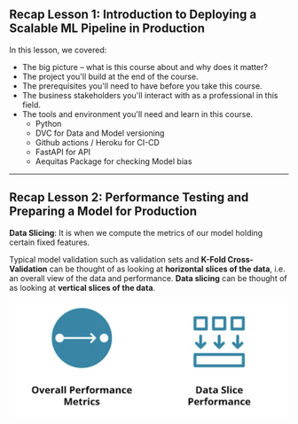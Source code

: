 
## Recap Lesson 1: Introduction to Deploying a Scalable ML Pipeline in Production

In this lesson, we covered:
* The big picture – what is this course about and why does it matter?
* The project you'll build at the end of the course.
* The prerequisites you'll need to have before you take this course.
* The business stakeholders you'll interact with as a professional in this field.
* The tools and environment you'll need and learn in this course.<br>
  * Python 
  * DVC for Data and Model versioning
  * Github actions / Heroku for CI-CD
  * FastAPI for API
  * Aequitas Package for checking Model bias

-----

## Recap Lesson 2: Performance Testing and Preparing a Model for Production

**Data Slicing**: It is when we compute the metrics of our model holding certain fixed features.

Typical model validation such as validation sets and **K-Fold Cross-Validation** can be thought of as looking at **horizontal slices of the data**, i.e. an overall view of the data and performance. **Data slicing** can be thought of as looking at **vertical slices of the data**. 

![Overall VS data_slice](./images/data_slice.png)

